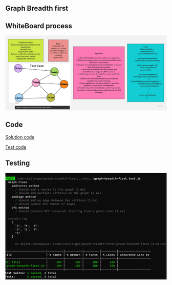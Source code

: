 ## Graph Breadth first

## WhiteBoard process
![](./BFS-%20whiteboard.jpg)

## Code
[Solution code](./graph-breadth-first.js)

[Test code](../graph-breadth-first/__test__/graph-breadth-first.test.js)

## Testing
![](./test-BFS.png)